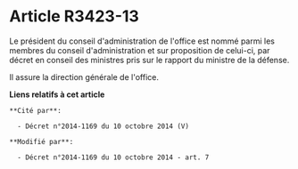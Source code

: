 # Article R3423-13

Le président du conseil d'administration de l'office est nommé parmi les membres du conseil d'administration et sur
proposition de celui-ci, par décret en conseil des ministres pris sur le rapport du ministre de la défense.

Il assure la direction générale de l'office.

**Liens relatifs à cet article**

	**Cité par**:

	  - Décret n°2014-1169 du 10 octobre 2014 (V)

	**Modifié par**:

	  - Décret n°2014-1169 du 10 octobre 2014 - art. 7
